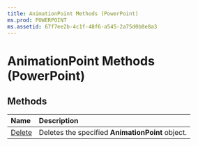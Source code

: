 ```yaml
---
title: AnimationPoint Methods (PowerPoint)
ms.prod: POWERPOINT
ms.assetid: 67f7ee2b-4c1f-48f6-a545-2a75d0b8e8a3
---
```



# AnimationPoint Methods (PowerPoint)

## Methods



|**Name**|**Description**|
|:-----|:-----|
|[Delete](animationpoint-delete-method-powerpoint.md)|Deletes the specified  **AnimationPoint** object.|

